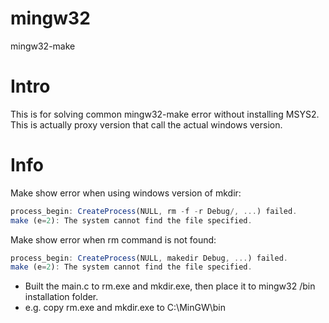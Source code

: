 # mingw32
mingw32-make

# Intro
This is for solving common mingw32-make error without installing MSYS2.
This is actually proxy version that call the actual windows version.

# Info
Make show error when using windows version of mkdir:

```javascript
process_begin: CreateProcess(NULL, rm -f -r Debug/, ...) failed.
make (e=2): The system cannot find the file specified.
```

Make show error when rm command is not found:
```javascript
process_begin: CreateProcess(NULL, makedir Debug, ...) failed.
make (e=2): The system cannot find the file specified.
```


* Built the main.c to rm.exe and mkdir.exe, then place it to mingw32 /bin installation folder.
* e.g. copy rm.exe and mkdir.exe to C:\MinGW\bin



